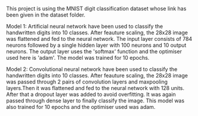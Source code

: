 This project is using the MNIST digit classification dataset whose link has been given in the dataset folder.

Model 1:
Artificial neural network have been used to classify the handwritten digits into 10 classes. After feauture scaling, the 28x28 image was flattened and fed to the neural network. The input layer consists of 784 neurons followed by a single hidden layer with 100 neurons and 10 output neurons. The output layer uses the 'softmax' function and the optimiser used here is 'adam'. The model was trained for 10 epochs.

Model 2:
Convolutional neural network have been used to classify the handwritten digits into 10 classes. After feauture scaling, the 28x28 image was passed through 2 pairs of convolution layers and maxpooling layers.Then it was flattened and fed to the neural network with 128 units. After that a dropout layer was added to avoid overfitting. It was again passed through dense layer to finally classify the image. This model was also trained for 10 epochs and the optimiser used was adam.